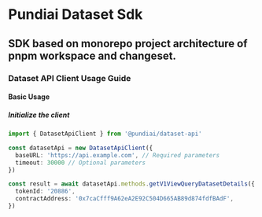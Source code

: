 # Pundiai Dataset Sdk

## SDK based on monorepo project architecture of pnpm workspace and changeset.

### Dataset API Client Usage Guide

#### Basic Usage

##### Initialize the client

```typescript
import { DatasetApiClient } from '@pundiai/dataset-api'

const datasetApi = new DatasetApiClient({
  baseURL: 'https://api.example.com', // Required parameters
  timeout: 30000 // Optional parameters
})

const result = await datasetApi.methods.getV1ViewQueryDatasetDetails({
  tokenId: '20886',
  contractAddress: '0x7caCfff9A62eA2E92C504D665AB89d874fdfBAdF',
})
```
